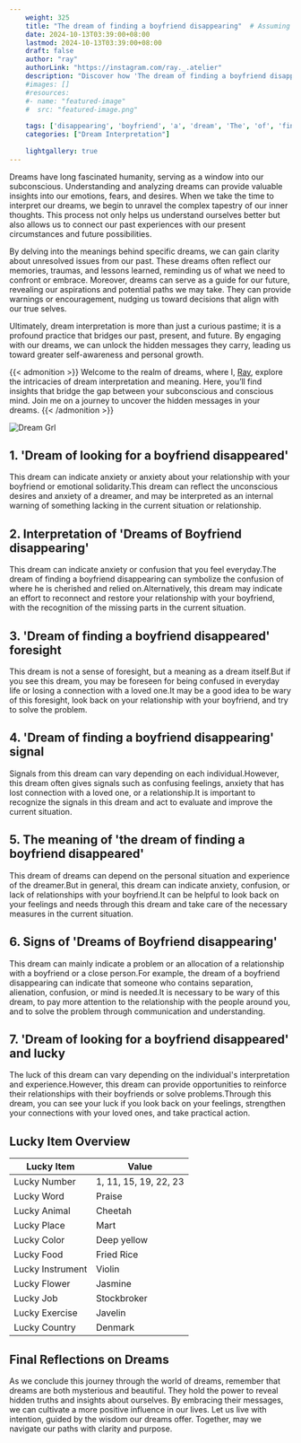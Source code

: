 ```yaml
---
    weight: 325
    title: "The dream of finding a boyfriend disappearing"  # Assuming 'title' column exists
    date: 2024-10-13T03:39:00+08:00
    lastmod: 2024-10-13T03:39:00+08:00
    draft: false
    author: "ray"
    authorLink: "https://instagram.com/ray._.atelier"
    description: "Discover how 'The dream of finding a boyfriend disappearing' can interpret your future and uncover its significant meanings in your life."
    #images: []
    #resources:
    #- name: "featured-image"
    #  src: "featured-image.png"
    
    tags: ['disappearing', 'boyfriend', 'a', 'dream', 'The', 'of', 'finding']
    categories: ["Dream Interpretation"]
    
    lightgallery: true
---
```

    
Dreams have long fascinated humanity, serving as a window into our subconscious. Understanding and analyzing dreams can provide valuable insights into our emotions, fears, and desires. When we take the time to interpret our dreams, we begin to unravel the complex tapestry of our inner thoughts. This process not only helps us understand ourselves better but also allows us to connect our past experiences with our present circumstances and future possibilities.

By delving into the meanings behind specific dreams, we can gain clarity about unresolved issues from our past. These dreams often reflect our memories, traumas, and lessons learned, reminding us of what we need to confront or embrace. Moreover, dreams can serve as a guide for our future, revealing our aspirations and potential paths we may take. They can provide warnings or encouragement, nudging us toward decisions that align with our true selves.

Ultimately, dream interpretation is more than just a curious pastime; it is a profound practice that bridges our past, present, and future. By engaging with our dreams, we can unlock the hidden messages they carry, leading us toward greater self-awareness and personal growth.

{{< admonition >}}
Welcome to the realm of dreams, where I, [Ray](https://instagram.com/ray._.atelier), explore the intricacies of dream interpretation and meaning. Here, you’ll find insights that bridge the gap between your subconscious and conscious mind. Join me on a journey to uncover the hidden messages in your dreams.
{{< /admonition >}}

![Dream Grl](https://cdn.pixabay.com/photo/2017/11/02/03/35/gothic-2910057_1280.jpg "Dream Grl")

## 1. 'Dream of looking for a boyfriend disappeared'
This dream can indicate anxiety or anxiety about your relationship with your boyfriend or emotional solidarity.This dream can reflect the unconscious desires and anxiety of a dreamer, and may be interpreted as an internal warning of something lacking in the current situation or relationship.

## 2. Interpretation of 'Dreams of Boyfriend disappearing'
This dream can indicate anxiety or confusion that you feel everyday.The dream of finding a boyfriend disappearing can symbolize the confusion of where he is cherished and relied on.Alternatively, this dream may indicate an effort to reconnect and restore your relationship with your boyfriend, with the recognition of the missing parts in the current situation.

## 3. 'Dream of finding a boyfriend disappeared' foresight
This dream is not a sense of foresight, but a meaning as a dream itself.But if you see this dream, you may be foreseen for being confused in everyday life or losing a connection with a loved one.It may be a good idea to be wary of this foresight, look back on your relationship with your boyfriend, and try to solve the problem.

## 4. 'Dream of finding a boyfriend disappearing' signal
Signals from this dream can vary depending on each individual.However, this dream often gives signals such as confusing feelings, anxiety that has lost connection with a loved one, or a relationship.It is important to recognize the signals in this dream and act to evaluate and improve the current situation.

## 5. The meaning of 'the dream of finding a boyfriend disappeared'
This dream of dreams can depend on the personal situation and experience of the dreamer.But in general, this dream can indicate anxiety, confusion, or lack of relationships with your boyfriend.It can be helpful to look back on your feelings and needs through this dream and take care of the necessary measures in the current situation.

## 6. Signs of 'Dreams of Boyfriend disappearing'
This dream can mainly indicate a problem or an allocation of a relationship with a boyfriend or a close person.For example, the dream of a boyfriend disappearing can indicate that someone who contains separation, alienation, confusion, or mind is needed.It is necessary to be wary of this dream, to pay more attention to the relationship with the people around you, and to solve the problem through communication and understanding.

## 7. 'Dream of looking for a boyfriend disappeared' and lucky
The luck of this dream can vary depending on the individual's interpretation and experience.However, this dream can provide opportunities to reinforce their relationships with their boyfriends or solve problems.Through this dream, you can see your luck if you look back on your feelings, strengthen your connections with your loved ones, and take practical action.

## Lucky Item Overview
| Lucky Item          | Value              |
|---------------|--------------------|
| Lucky Number        | 1, 11, 15, 19, 22, 23  |
| Lucky Word          | Praise |
| Lucky Animal        | Cheetah |
| Lucky Place         | Mart     |
| Lucky Color         | Deep yellow     |
| Lucky Food          | Fried Rice      |
| Lucky Instrument    | Violin |
| Lucky Flower        | Jasmine    |
| Lucky Job           | Stockbroker       |
| Lucky Exercise      | Javelin  |
| Lucky Country       | Denmark    |


##  Final Reflections on Dreams

As we conclude this journey through the world of dreams, remember that dreams are both mysterious and beautiful. They hold the power to reveal hidden truths and insights about ourselves. By embracing their messages, we can cultivate a more positive influence in our lives. Let us live with intention, guided by the wisdom our dreams offer. Together, may we navigate our paths with clarity and purpose.
